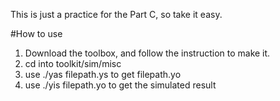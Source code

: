 This is just a practice for the Part C, so take it easy.

#How to use 
1. Download the toolbox, and follow the instruction to make it.
2. cd into toolkit/sim/misc 
3. use ./yas filepath.ys to get filepath.yo
4. use ./yis filepath.yo to get the simulated result

